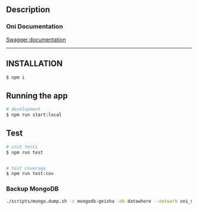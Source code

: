 
## Description


### Oni Documentation
[Swagger documentation](https://oni.datawhore.erratik.ca/documentation)

---

## INSTALLATION

```bash
$ npm i
```

## Running the app
```bash
# development
$ npm run start:local

```

## Test

```bash
# unit tests
$ npm run test


# test coverage
$ npm run test:cov
```


### Backup MongoDB
```bash
./scripts/mongo.dump.sh -c mongodb-geisha -db datawhore --network oni_mongo_net
